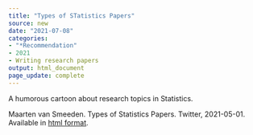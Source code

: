 ```yaml
---
title: "Types of STatistics Papers"
source: new
date: "2021-07-08"
categories:
- "*Recommendation"
- 2021
- Writing research papers
output: html_document
page_update: complete
---
```


A humorous cartoon about research topics in Statistics.

<!--more-->

Maarten van Smeeden. Types of Statistics Papers. Twitter, 2021-05-01. Available in [html format][sme1].

[sme1]: https://twitter.com/MaartenvSmeden/status/1388393683523969027
